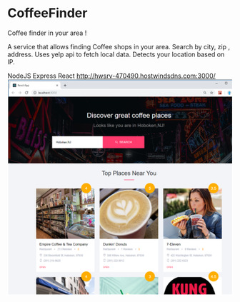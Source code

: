 # CoffeeFinder
Coffee finder in your area !

A service that allows finding Coffee shops in your area. Search by city, zip , address. Uses yelp api to fetch local data.
Detects your location based on IP.

NodeJS
Express
React
http://hwsrv-470490.hostwindsdns.com:3000/
![Demo](https://raw.githubusercontent.com/kinjal-codes/CoffeeFinder/master/demo1.png)
